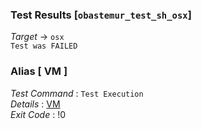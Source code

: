 ### Test Results [`obastemur_test_sh_osx`]   
*Target* -> `osx`   
`Test was FAILED`

### Alias [ VM ]   
*Test Command* : `Test Execution`   
*Details*      : [VM](https://github.com/CCRobot/TestResults/blob/20180312T051833obastemur_test_sh_osx/VM_0.md)   
*Exit Code*    : !0   

   
